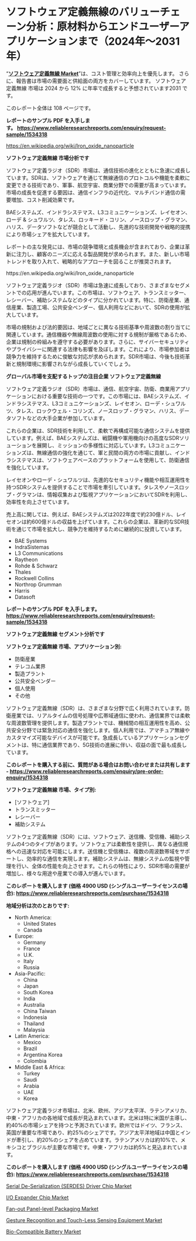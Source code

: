 <p><h1>ソフトウェア定義無線のバリューチェーン分析：原材料からエンドユーザーアプリケーションまで（2024年〜2031年）</h1></p><p>&ldquo;<strong><a href="https://www.reliableresearchreports.com/software-defined-radio-r1534318?utm_campaign=107&utm_medium=9&utm_source=Github&utm_content=ia&utm_term=15102024&utm_id=software-defined-radio">ソフトウェア定義無線 Market</a></strong>&rdquo;は、コスト管理と効率向上を優先します。 さらに、報告書は市場の需要面と供給面の両方をカバーしています。 ソフトウェア定義無線 市場は 2024 から 12% に年率で成長すると予想されています2031 です。</p>
<p>このレポート全体は 108 ページです。</p>
<p><strong>レポートのサンプル PDF を入手します。&nbsp;<a href="https://www.reliableresearchreports.com/enquiry/request-sample/1534318?utm_campaign=107&utm_medium=9&utm_source=Github&utm_content=ia&utm_term=15102024&utm_id=software-defined-radio">https://www.reliableresearchreports.com/enquiry/request-sample/1534318</a></strong></p>
<p><a href="https://en.wikipedia.org/wiki/Iron_oxide_nanoparticle?utm_campaign=107&utm_medium=9&utm_source=Github&utm_content=ia&utm_term=15102024&utm_id=software-defined-radio">https://en.wikipedia.org/wiki/Iron_oxide_nanoparticle</a></p>
<p><strong>ソフトウェア定義無線 市場分析です</strong></p>
<p><p>ソフトウェア定義ラジオ（SDR）市場は、通信技術の進化とともに急速に成長しています。SDRは、ソフトウェアを通じて無線通信のプロトコルや機能を柔軟に変更できる技術であり、軍事、航空宇宙、商業分野での需要が高まっています。市場の成長を促進する要因は、通信インフラの近代化、マルチバンド通信の需要増加、コスト削減効果です。</p><p>BAEシステムズ、インドラシステマス、L3コミュニケーションズ、レイセオン、ローデ & シュワルツ、タレス、ロッキード・コリン、ノースロップ・グラマン、ハリス、データソフトなどが競合として活動し、先進的な技術開発や戦略的提携により市場シェアを拡大しています。</p><p>レポートの主な発見には、市場の競争環境と成長機会が含まれており、企業は革新に注力し、顧客のニーズに応える製品開発が求められます。また、新しい市場トレンドを取り入れて、戦略的なアプローチを図ることが推奨されます。</p></p>
<p>https://en.wikipedia.org/wiki/Iron_oxide_nanoparticle</p>
<p><p>ソフトウェア定義ラジオ（SDR）市場は急速に成長しており、さまざまなセグメントでの応用が進んでいます。この市場は、ソフトウェア、トランスミッター、レシーバー、補助システムなどのタイプに分かれています。特に、防衛産業、通信産業、製造工場、公共安全ベンダー、個人利用などにおいて、SDRの使用が拡大しています。</p><p>市場の規制および法的要因は、地域ごとに異なる技術基準や周波数の割り当てに関連しています。通信機器や無線周波数の使用に対する規制が厳格であるため、企業は規制の枠組みを遵守する必要があります。さらに、サイバーセキュリティやプライバシーに関連する法律も影響を及ぼします。これにより、市場参加者は競争力を維持するために俊敏な対応が求められます。SDR市場は、今後も技術革新と規制環境に影響されながら成長していくでしょう。</p></p>
<p><strong>グローバル市場を支配するトップの注目企業 ソフトウェア定義無線</strong></p>
<p><p>ソフトウェア定義ラジオ（SDR）市場は、通信、航空宇宙、防衛、商業用アプリケーションにおける重要な技術の一つです。この市場には、BAEシステムズ、インドラシステマス、L3コミュニケーションズ、レイセオン、ローデ・シュワルツ、タレス、ロックウェル・コリンズ、ノースロップ・グラマン、ハリス、データソフトなどの大手企業が参加しています。</p><p>これらの企業は、SDR技術を利用して、柔軟で再構成可能な通信システムを提供しています。例えば、BAEシステムズは、戦闘機や軍用機向けの高度なSDRソリューションを展開し、ミッションの多様性に対応しています。L3コミュニケーションズは、無線通信の強化を通じて、軍と民間の両方の市場に貢献し、インドラシステマスは、ソフトウェアベースのプラットフォームを使用して、防衛通信を強化しています。</p><p>レイセオンやローデ・シュワルツは、先進的なセキュリティ機能や相互運用性を持つSDRシステムを提供することで市場を牽引しています。タレスやノースロップ・グラマンは、情報収集および監視アプリケーションにおいてSDRを利用し、効率性を向上させています。</p><p>売上高に関しては、例えば、BAEシステムズは2022年度で約230億ドル、レイセオンは約600億ドルの収益を上げています。これらの企業は、革新的なSDR技術を通じて市場を拡大し、競争力を維持するために継続的に投資しています。</p></p>
<p><ul><li>BAE Systems</li><li>IndraSistemas</li><li>L3 Communications</li><li>Raytheon</li><li>Rohde & Schwarz</li><li>Thales</li><li>Rockwell Collins</li><li>Northrop Grumman</li><li>Harris</li><li>Datasoft</li></ul></p>
<p><strong>レポートのサンプル PDF を入手します。 <a href="https://www.reliableresearchreports.com/enquiry/request-sample/1534318?utm_campaign=107&utm_medium=9&utm_source=Github&utm_content=ia&utm_term=15102024&utm_id=software-defined-radio">https://www.reliableresearchreports.com/enquiry/request-sample/1534318</a></strong></p>
<p><strong>ソフトウェア定義無線 セグメント分析です</strong></p>
<p><strong>ソフトウェア定義無線 市場、アプリケーション別:</strong></p>
<p><ul><li>防衛産業</li><li>テレコム業界</li><li>製造プラント</li><li>公共安全ベンダー</li><li>個人使用</li><li>その他</li></ul></p>
<p><p>ソフトウェア定義無線（SDR）は、さまざまな分野で広く利用されています。防衛産業では、リアルタイムの信号処理や広帯域通信に使われ、通信業界では柔軟な周波数管理を提供します。製造プラントでは、機械間の相互運用性を高め、公共安全分野では緊急対応の通信を強化します。個人利用では、アマチュア無線やカスタマイズ可能なデバイスが可能です。急成長しているアプリケーションセグメントは、特に通信業界であり、5G技術の進展に伴い、収益の面で最も成長しています。</p></p>
<p><strong>このレポートを購入する前に、質問がある場合はお問い合わせまたは共有します - <a href="https://www.reliableresearchreports.com/enquiry/pre-order-enquiry/1534318?utm_campaign=107&utm_medium=9&utm_source=Github&utm_content=ia&utm_term=15102024&utm_id=software-defined-radio">https://www.reliableresearchreports.com/enquiry/pre-order-enquiry/1534318</a></strong></p>
<p><strong>ソフトウェア定義無線 市場、タイプ別:</strong></p>
<p><ul><li>[ソフトウェア]</li><li>トランスミッター</li><li>レシーバー</li><li>補助システム</li></ul></p>
<p><p>ソフトウェア定義無線（SDR）には、ソフトウェア、送信機、受信機、補助システムの4つのタイプがあります。ソフトウェアは柔軟性を提供し、異なる通信規格への迅速な対応を可能にします。送信機と受信機は、複数の周波数帯域をサポートし、効率的な通信を実現します。補助システムは、無線システムの監視や管理を行い、全体の性能を向上させます。これらの特性により、SDR市場の需要が増加し、様々な用途や産業での導入が進んでいます。</p></p>
<p><strong>このレポートを購入します (価格 4900 USD (シングルユーザーライセンスの場合): <a href="https://www.reliableresearchreports.com/purchase/1534318?utm_campaign=107&utm_medium=9&utm_source=Github&utm_content=ia&utm_term=15102024&utm_id=software-defined-radio">https://www.reliableresearchreports.com/purchase/1534318</a></strong></p>
<p><strong>地域分析は次のとおりです:</strong></p>
<p><ul>
    <li>
        North America:
        <ul>
            <li>United States</li>
            <li>Canada</li>
        </ul>
    </li>
    <li>
        Europe:
        <ul>
            <li>Germany</li>
            <li>France</li>
            <li>U.K.</li>
            <li>Italy</li>
            <li>Russia</li>
        </ul>
    </li>
    <li>
        Asia-Pacific:
        <ul>
            <li>China</li>
            <li>Japan</li>
            <li>South Korea</li>
            <li>India</li>
            <li>Australia</li>
            <li>China Taiwan</li>
            <li>Indonesia</li>
            <li>Thailand</li>
            <li>Malaysia</li>
        </ul>
    </li>
    <li>
        Latin America:
        <ul>
            <li>Mexico</li>
            <li>Brazil</li>
            <li>Argentina Korea</li>
            <li>Colombia</li>
        </ul>
    </li>
    <li>
        Middle East & Africa:
        <ul>
            <li>Turkey</li>
            <li>Saudi</li>
            <li>Arabia</li>
            <li>UAE</li>
            <li>Korea</li>
        </ul>
    </li>
    </ul></p>
<p><p>ソフトウェア定義ラジオ市場は、北米、欧州、アジア太平洋、ラテンアメリカ、中東・アフリカの各地域で成長が見込まれています。北米は特に米国が主導し、約40%の市場シェアを持つと予測されています。欧州ではドイツ、フランス、英国が重要な市場であり、約25%のシェアです。アジア太平洋地域は中国とインドが牽引し、約20%のシェアを占めています。ラテンアメリカは約10%で、メキシコとブラジルが主要な市場です。中東・アフリカは約5%と見込まれています。</p></p>
<p><strong>このレポートを購入します (価格 4900 USD (シングルユーザーライセンスの場合): <a href="https://www.reliableresearchreports.com/purchase/1534318?utm_campaign=107&utm_medium=9&utm_source=Github&utm_content=ia&utm_term=15102024&utm_id=software-defined-radio">https://www.reliableresearchreports.com/purchase/1534318</a></strong></p>
<p><p><a href="https://github.com/NasrinKhan99/Market-Research-Report-List-1/blob/main/serial-de-serialization-serdes-driver-chip-market.md?utm_campaign=107&utm_medium=9&utm_source=Github&utm_content=ia&utm_term=15102024&utm_id=software-defined-radio">Serial De-Serialization (SERDES) Driver Chip Market</a></p><p><a href="https://github.com/RoseBoyd475/Market-Research-Report-List-1/blob/main/io-expander-chip-market.md?utm_campaign=107&utm_medium=9&utm_source=Github&utm_content=ia&utm_term=15102024&utm_id=software-defined-radio">I/O Expander Chip Market</a></p><p><a href="https://www.linkedin.com/pulse/emerging-trends-fan-out-panel-level-packaging-market-global-gjh7e?utm_campaign=107&utm_medium=9&utm_source=Github&utm_content=ia&utm_term=15102024&utm_id=software-defined-radio">Fan-out Panel-level Packaging Market</a></p><p><a href="https://www.linkedin.com/pulse/gesture-recognition-touch-less-sensing-equipment-sector-mb2ke?trk=public_post_embed_feed-article-content&utm_campaign=107&utm_medium=9&utm_source=Github&utm_content=ia&utm_term=15102024&utm_id=software-defined-radio">Gesture Recognition and Touch-Less Sensing Equipment Market</a></p><p><a href="https://www.linkedin.com/pulse/driving-forces-global-bio-compatible-battery-market-trends-nsjbe?trk=public_post_embed_feed-article-content&utm_campaign=107&utm_medium=9&utm_source=Github&utm_content=ia&utm_term=15102024&utm_id=software-defined-radio">Bio-Compatible Battery Market</a></p></p>